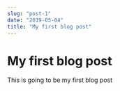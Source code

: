 ```yaml
---
slug: "post-1"
date: "2019-05-04"
title: "My first blog post"
---
```


# My first blog post

This is going to be my first blog post
